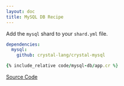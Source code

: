 ```yaml
---
layout: doc
title: MySQL DB Recipe
---
```


Add the `mysql` shard to your `shard.yml` file.

```yaml
dependencies:
  mysql:
    github: crystal-lang/crystal-mysql
```

```ruby
{% include_relative code/mysql-db/app.cr %}
```

[Source Code](https://github.com/kemalcr/kemalcr.com/tree/master/_cookbook/code/mysql-db)